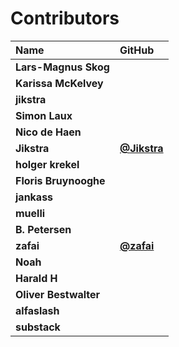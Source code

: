 # Contributors

| Name                  | GitHub                                     |
| :-------------------- | :----------------------------------------- |
| **Lars-Magnus Skog**  |                                            |
| **Karissa McKelvey**  |                                            |
| **jikstra**           |                                            |
| **Simon Laux**        |                                            |
| **Nico de Haen**      |                                            |
| **Jikstra**           | [**@Jikstra**](https://github.com/Jikstra) |
| **holger krekel**     |                                            |
| **Floris Bruynooghe** |                                            |
| **jankass**           |                                            |
| **muelli**            |                                            |
| **B. Petersen**       |                                            |
| **zafai**             | [**@zafai**](https://github.com/zafai)     |
| **Noah**              |                                            |
| **Harald H**          |                                            |
| **Oliver Bestwalter** |                                            |
| **alfaslash**         |                                            |
| **substack**          |                                            |

